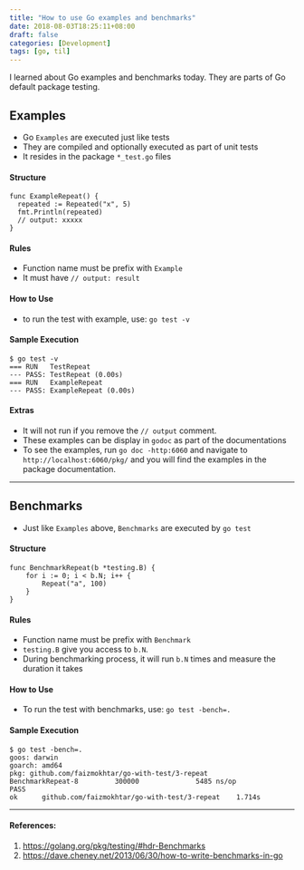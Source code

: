 ```yaml
---
title: "How to use Go examples and benchmarks"
date: 2018-08-03T18:25:11+08:00
draft: false
categories: [Development]
tags: [go, til]
---
```


I learned about Go examples and benchmarks today. They are parts of Go default package testing.

## Examples
- Go `Examples` are executed just like tests
- They are compiled and optionally executed as part of unit tests
- It resides in the package `*_test.go` files

#### Structure

```
func ExampleRepeat() {
  repeated := Repeated("x", 5)
  fmt.Println(repeated)
  // output: xxxxx
}
```

#### Rules
- Function name must be prefix with `Example`
- It must have `// output: result`

#### How to Use
- to run the test with example, use: `go test -v`

#### Sample Execution

```
$ go test -v
=== RUN   TestRepeat
--- PASS: TestRepeat (0.00s)
=== RUN   ExampleRepeat
--- PASS: ExampleRepeat (0.00s)
```
#### Extras

- It will not run if you remove the `// output` comment.
- These examples can be display in `godoc` as part of the documentations
- To see the examples, run `go doc -http:6060` and navigate to `http://localhost:6060/pkg/` and you will find the examples in the package documentation.

--- 

## Benchmarks
- Just like `Examples` above, `Benchmarks` are executed by `go test`

#### Structure

```
func BenchmarkRepeat(b *testing.B) {
	for i := 0; i < b.N; i++ {
		Repeat("a", 100)
	}
}
```

#### Rules

- Function name must be prefix with `Benchmark`
- `testing.B` give you access to `b.N`.
- During benchmarking process, it will run `b.N` times and measure the duration it takes

#### How to Use

- To run the test with benchmarks, use: `go test -bench=.`

#### Sample Execution

```
$ go test -bench=.
goos: darwin
goarch: amd64
pkg: github.com/faizmokhtar/go-with-test/3-repeat
BenchmarkRepeat-8         300000              5485 ns/op
PASS
ok      github.com/faizmokhtar/go-with-test/3-repeat    1.714s
```

---

#### References:

1. https://golang.org/pkg/testing/#hdr-Benchmarks
2. https://dave.cheney.net/2013/06/30/how-to-write-benchmarks-in-go



